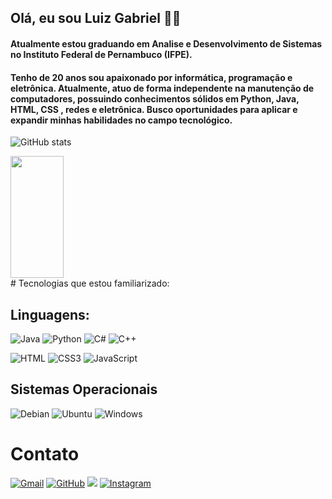 ## Olá, eu sou Luiz Gabriel 🤙🏾

#### Atualmente estou graduando em Analise e Desenvolvimento de Sistemas no Instituto Federal de Pernambuco (IFPE).
#### Tenho de 20 anos sou apaixonado por informática, programação e eletrônica. Atualmente, atuo de forma independente na manutenção de computadores, possuindo conhecimentos sólidos em Python, Java, HTML, CSS , redes e eletrônica. Busco oportunidades para aplicar e expandir minhas habilidades no campo tecnológico.



![GitHub stats](https://github-readme-stats.vercel.app/api?username=LuizBuarqueDev&show_icons=true&theme=radical)

  <div>
    <img width="41%" height="195px" src="https://github-readme-stats.vercel.app/api/top-langs/?username=LuizBuarqueDev&layout=compact&hide_border=true&tilte_color&text_color=00bfbf&bg_color=0d1117"/>
  </div>
# Tecnologias que estou familiarizado:


## Linguagens:
![Java](https://img.shields.io/badge/Java-ED8B00?style=for-the-badge&logo=openjdk&logoColor=white)
![Python](https://img.shields.io/badge/Python-3776AB?style=for-the-badge&logo=python&logoColor=white)
![C#](https://img.shields.io/badge/C%23-000?style=for-the-badge&logo=c-sharp&logoColor=823085)
![C++](https://img.shields.io/badge/C%2B%2B-00599C?style=for-the-badge&logo=c%2B%2B&logoColor=white)


![HTML](https://img.shields.io/badge/HTML5-E34F26?style=for-the-badge&logo=html5&logoColor=white)
![CSS3](https://img.shields.io/badge/CSS3-1572B6?style=for-the-badge&logo=css3&logoColor=white)
![JavaScript](https://img.shields.io/badge/JavaScript-F7DF1E?style=for-the-badge&logo=javascript&logoColor=black)


## Sistemas Operacionais
![Debian](https://img.shields.io/badge/Debian-A81D33?style=for-the-badge&logo=debian&logoColor=white)
![Ubuntu](https://img.shields.io/badge/Ubuntu-E95420?style=for-the-badge&logo=ubuntu&logoColor=white)
![Windows](https://img.shields.io/badge/Windows-0078D6?style=for-the-badge&logo=windows&logoColor=white)


# Contato 
[![Gmail](https://img.shields.io/badge/Gmail-D14836?style=for-the-badge&logo=gmail&logoColor=white)](luizgabrielbuarque@gmail.com)
[![GitHub](https://img.shields.io/badge/GitHub-000?style=for-the-badge&logo=github&logoColor=rfg)](https://github.com/LuizBuarqueDev)
[![](https://img.shields.io/badge/LinkedIn-0077B5?style=for-the-badge&logo=linkedin&logoColor=white)](https://www.linkedin.com/in/luiz-gabriel-buarque-vasconcelos-24074328b/)
[![Instagram](https://img.shields.io/badge/Instagram-E4405F?style=for-the-badge&logo=instagram&logoColor=white)](https://www.instagram.com/luiz_gabr1el/)
